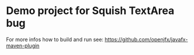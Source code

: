 # Demo project for Squish TextArea bug

For more infos how to build and run see: https://github.com/openjfx/javafx-maven-plugin
